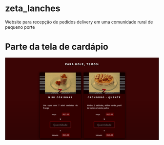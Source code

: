 # zeta_lanches
Website para recepção de pedidos delivery em uma comunidade rural de pequeno porte


# Parte da tela de cardápio
![Captura de tela](screenshot.png?raw=true "Title")
